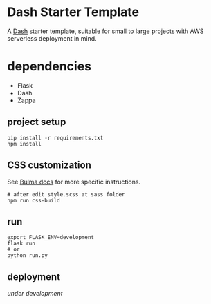 # Dash Starter Template
A [Dash](https://dash.plotly.com) starter template, suitable for small to large projects with AWS serverless deployment in mind.


# dependencies
- Flask
- Dash
- Zappa

## project setup

```
pip install -r requirements.txt
npm install
```

## CSS customization

See [Bulma docs](https://bulma.io/documentation/customize/) for more specific instructions.

```
# after edit style.scss at sass folder
npm run css-build
```

## run

```
export FLASK_ENV=development
flask run
# or 
python run.py
```

## deployment

*under development*